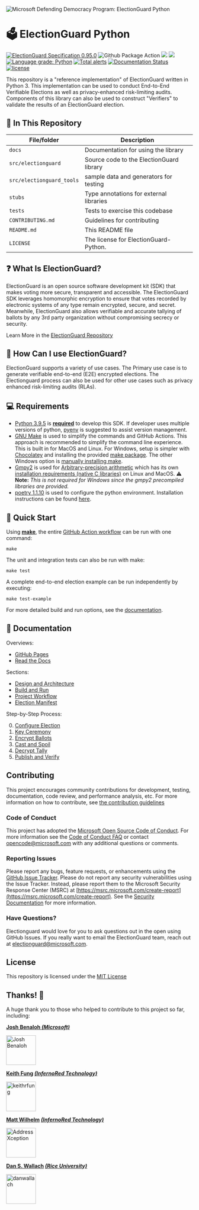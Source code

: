 ![Microsoft Defending Democracy Program: ElectionGuard Python][banner image]

# 🗳 ElectionGuard Python

[![ElectionGuard Specification 0.95.0](https://img.shields.io/badge/🗳%20ElectionGuard%20Specification-0.95.0-green)](https://www.electionguard.vote) ![Github Package Action](https://github.com/microsoft/electionguard-python/workflows/Release%20Build/badge.svg) [![](https://img.shields.io/pypi/v/electionguard)](https://pypi.org/project/electionguard/) [![](https://img.shields.io/pypi/dm/electionguard)](https://pypi.org/project/electionguard/) [![Language grade: Python](https://img.shields.io/lgtm/grade/python/g/microsoft/electionguard-python.svg?logo=lgtm&logoWidth=18)](https://lgtm.com/projects/g/microsoft/electionguard-python/context:python) [![Total alerts](https://img.shields.io/lgtm/alerts/g/microsoft/electionguard-python.svg?logo=lgtm&logoWidth=18)](https://lgtm.com/projects/g/microsoft/electionguard-python/alerts/) [![Documentation Status](https://readthedocs.org/projects/electionguard-python/badge/?version=latest)](https://electionguard-python.readthedocs.io) [![license](https://img.shields.io/github/license/microsoft/electionguard)](https://github.com/microsoft/electionguard-python/blob/main/LICENSE)

This repository is a "reference implementation" of ElectionGuard written in Python 3. This implementation can be used to conduct End-to-End Verifiable Elections as well as privacy-enhanced risk-limiting audits. Components of this library can also be used to construct "Verifiers" to validate the results of an ElectionGuard election.

## 📁 In This Repository

| File/folder               | Description                              |
| ------------------------- | ---------------------------------------- |
| `docs`                    | Documentation for using the library      |
| `src/electionguard`       | Source code to the ElectionGuard library |
| `src/electionguard_tools` | sample data and generators for testing   |
| `stubs`                   | Type annotations for external libraries  |
| `tests`                   | Tests to exercise this codebase          |
| `CONTRIBUTING.md`         | Guidelines for contributing              |
| `README.md`               | This README file                         |
| `LICENSE`                 | The license for ElectionGuard-Python.    |

## ❓ What Is ElectionGuard?

ElectionGuard is an open source software development kit (SDK) that makes voting more secure, transparent and accessible. The ElectionGuard SDK leverages homomorphic encryption to ensure that votes recorded by electronic systems of any type remain encrypted, secure, and secret. Meanwhile, ElectionGuard also allows verifiable and accurate tallying of ballots by any 3rd party organization without compromising secrecy or security.

Learn More in the [ElectionGuard Repository](https://github.com/microsoft/electionguard)

## 🦸 How Can I use ElectionGuard?

ElectionGuard supports a variety of use cases. The Primary use case is to generate verifiable end-to-end (E2E) encrypted elections. The Electionguard process can also be used for other use cases such as privacy enhanced risk-limiting audits (RLAs).

## 💻 Requirements

- [Python 3.9.5](https://www.python.org/downloads/) is <ins>**required**</ins> to develop this SDK. If developer uses multiple versions of python, [pyenv](https://github.com/pyenv/pyenv) is suggested to assist version management.
- [GNU Make](https://www.gnu.org/software/make/manual/make.html) is used to simplify the commands and GitHub Actions. This approach is recommended to simplify the command line experience. This is built in for MacOS and Linux. For Windows, setup is simpler with [Chocolatey](https://chocolatey.org/install) and installing the provided [make package](https://chocolatey.org/packages/make). The other Windows option is [manually installing make](http://gnuwin32.sourceforge.net/packages/make.htm).
- [Gmpy2](https://gmpy2.readthedocs.io/en/latest/) is used for [Arbitrary-precision arithmetic](https://en.wikipedia.org/wiki/Arbitrary-precision_arithmetic) which
  has its own [installation requirements (native C libraries)](https://gmpy2.readthedocs.io/en/latest/intro.html#installation) on Linux and MacOS. **⚠️ Note:** _This is not required for Windows since the gmpy2 precompiled libraries are provided._
- [poetry 1.1.10](https://python-poetry.org/) is used to configure the python environment. Installation instructions can be found [here](https://python-poetry.org/docs/#installation).

## 🚀 Quick Start

Using [**make**](https://www.gnu.org/software/make/manual/make.html), the entire [GitHub Action workflow][pull request workflow] can be run with one command:

```
make
```

The unit and integration tests can also be run with make:

```
make test
```

A complete end-to-end election example can be run independently by executing:

```
make test-example
```

For more detailed build and run options, see the [documentation][build and run].

## 📄 Documentation

Overviews:

- [GitHub Pages](https://microsoft.github.io/electionguard-python/)
- [Read the Docs](https://electionguard-python.readthedocs.io/)

Sections:

- [Design and Architecture]
- [Build and Run]
- [Project Workflow]
- [Election Manifest]

Step-by-Step Process:

0. [Configure Election]
1. [Key Ceremony]
2. [Encrypt Ballots]
3. [Cast and Spoil]
4. [Decrypt Tally]
5. [Publish and Verify]

## Contributing

This project encourages community contributions for development, testing, documentation, code review, and performance analysis, etc. For more information on how to contribute, see [the contribution guidelines][contributing]

### Code of Conduct

This project has adopted the [Microsoft Open Source Code of Conduct](https://opensource.microsoft.com/codeofconduct/). For more information see the [Code of Conduct FAQ](https://opensource.microsoft.com/codeofconduct/faq/) or contact [opencode@microsoft.com](mailto:opencode@microsoft.com) with any additional questions or comments.

### Reporting Issues

Please report any bugs, feature requests, or enhancements using the [GitHub Issue Tracker](https://github.com/microsoft/electionguard-python/issues). Please do not report any security vulnerabilities using the Issue Tracker. Instead, please report them to the Microsoft Security Response Center (MSRC) at [https://msrc.microsoft.com/create-report](https://msrc.microsoft.com/create-report). See the [Security Documentation][security] for more information.

### Have Questions?

Electionguard would love for you to ask questions out in the open using GitHub Issues. If you really want to email the ElectionGuard team, reach out at electionguard@microsoft.com.

## License

This repository is licensed under the [MIT License]

## Thanks! 🎉

A huge thank you to those who helped to contribute to this project so far, including:

**[Josh Benaloh _(Microsoft)_](https://www.microsoft.com/en-us/research/people/benaloh/)**

<a href="https://www.microsoft.com/en-us/research/people/benaloh/"><img src="https://www.microsoft.com/en-us/research/wp-content/uploads/2016/09/avatar_user__1473484671-180x180.jpg" title="Josh Benaloh" width="80" height="80"></a>

**[Keith Fung](https://github.com/keithrfung) [_(InfernoRed Technology)_](https://infernored.com/)**

<a href="https://github.com/keithrfung"><img src="https://avatars2.githubusercontent.com/u/10125297?v=4" title="keithrfung" width="80" height="80"></a>

**[Matt Wilhelm](https://github.com/AddressXception) [_(InfernoRed Technology)_](https://infernored.com/)**

<a href="https://github.com/AddressXception"><img src="https://avatars0.githubusercontent.com/u/6232853?s=460&u=8fec95386acad6109ad71a2aad2d097b607ebd6a&v=4" title="AddressXception" width="80" height="80"></a>

**[Dan S. Wallach](https://www.cs.rice.edu/~dwallach/) [_(Rice University)_](https://www.rice.edu/)**

<a href="https://www.cs.rice.edu/~dwallach/"><img src="https://avatars2.githubusercontent.com/u/743029?v=4" title="danwallach" width="80" height="80"></a>

<!-- Links -->

[banner image]: https://raw.githubusercontent.com/microsoft/electionguard-python/main/images/electionguard-banner.svg
[pull request workflow]: https://github.com/microsoft/electionguard-python/blob/main/.github/workflows/pull_request.yml
[contributing]: https://github.com/microsoft/electionguard-python/blob/main/CONTRIBUTING.md
[security]: https://github.com/microsoft/electionguard-python/blob/main/SECURITY.md

[Design and Architecture]: https://github.com/microsoft/electionguard-python/blob/main/docs/Design_and_Architecture.md]

[build and run]: https://github.com/microsoft/electionguard-python/blob/main/docs/Build_and_Run.md
[project workflow]: https://github.com/microsoft/electionguard-python/blob/main/docs/Project_Workflow.md
[election manifest]: https://github.com/microsoft/electionguard-python/blob/main/docs/Election_Manifest.md
[configure election]: https://github.com/microsoft/electionguard-python/blob/main/docs/0_Configure_Election.md
[key ceremony]: https://github.com/microsoft/electionguard-python/blob/main/docs/1_Key_Ceremony.md
[encrypt ballots]: https://github.com/microsoft/electionguard-python/blob/main/docs/2_Encrypt_Ballots.md
[cast and spoil]: https://github.com/microsoft/electionguard-python/blob/main/docs/3_Cast_and_Spoil.md
[decrypt tally]: https://github.com/microsoft/electionguard-python/blob/main/docs/4_Decrypt_Tally.md
[publish and verify]: https://github.com/microsoft/electionguard-python/blob/main/docs/5_Publish_and_Verify.md
[mit license]: https://github.com/microsoft/electionguard-python/blob/main/LICENSE
